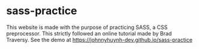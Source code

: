 # sass-practice
This website is made with the purpose of practicing SASS, a CSS preprocessor. This strictly followed an online tutorial made by Brad Traversy.
See the demo at https://johnnyhuynh-dev.github.io/sass-practice
